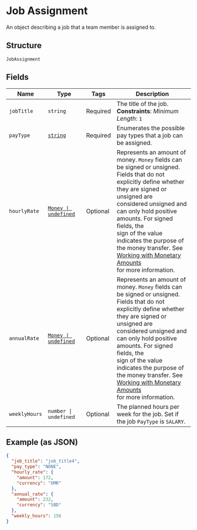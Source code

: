 
# Job Assignment

An object describing a job that a team member is assigned to.

## Structure

`JobAssignment`

## Fields

| Name | Type | Tags | Description |
|  --- | --- | --- | --- |
| `jobTitle` | `string` | Required | The title of the job.<br>**Constraints**: *Minimum Length*: `1` |
| `payType` | [`string`](../../doc/models/job-assignment-pay-type.md) | Required | Enumerates the possible pay types that a job can be assigned. |
| `hourlyRate` | [`Money \| undefined`](../../doc/models/money.md) | Optional | Represents an amount of money. `Money` fields can be signed or unsigned.<br>Fields that do not explicitly define whether they are signed or unsigned are<br>considered unsigned and can only hold positive amounts. For signed fields, the<br>sign of the value indicates the purpose of the money transfer. See<br>[Working with Monetary Amounts](https://developer.squareup.com/docs/build-basics/working-with-monetary-amounts)<br>for more information. |
| `annualRate` | [`Money \| undefined`](../../doc/models/money.md) | Optional | Represents an amount of money. `Money` fields can be signed or unsigned.<br>Fields that do not explicitly define whether they are signed or unsigned are<br>considered unsigned and can only hold positive amounts. For signed fields, the<br>sign of the value indicates the purpose of the money transfer. See<br>[Working with Monetary Amounts](https://developer.squareup.com/docs/build-basics/working-with-monetary-amounts)<br>for more information. |
| `weeklyHours` | `number \| undefined` | Optional | The planned hours per week for the job. Set if the job `PayType` is `SALARY`. |

## Example (as JSON)

```json
{
  "job_title": "job_title4",
  "pay_type": "NONE",
  "hourly_rate": {
    "amount": 172,
    "currency": "OMR"
  },
  "annual_rate": {
    "amount": 232,
    "currency": "SBD"
  },
  "weekly_hours": 156
}
```


